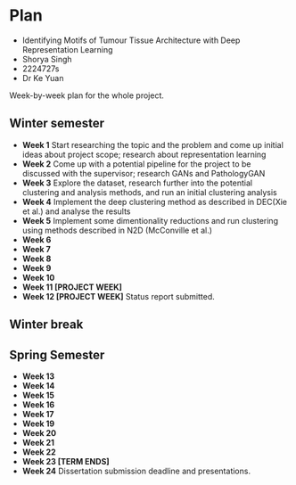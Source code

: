 # Plan

* Identifying Motifs of Tumour Tissue Architecture with Deep Representation Learning
* Shorya Singh
* 2224727s
* Dr Ke Yuan

Week-by-week plan for the whole project.

## Winter semester

* **Week 1** Start researching the topic and the problem and come up initial ideas about project scope; research about representation learning
* **Week 2** Come up with a potential pipeline for the project to be discussed with the supervisor; research GANs and PathologyGAN
* **Week 3** Explore the dataset, research further into the potential clustering and analysis methods, and run an initial clustering analysis 
* **Week 4** Implement the deep clustering method as described in DEC(Xie et al.) and analyse the results
* **Week 5** Implement some dimentionality reductions and run clustering using methods described in N2D (McConville et al.) 
* **Week 6**
* **Week 7**
* **Week 8**
* **Week 9**
* **Week 10**
* **Week 11 [PROJECT WEEK]**
* **Week 12 [PROJECT WEEK]** Status report submitted.

## Winter break

## Spring Semester

* **Week 13**
* **Week 14**
* **Week 15**
* **Week 16**
* **Week 17**
* **Week 19**
* **Week 20**
* **Week 21**
* **Week 22**
* **Week 23 [TERM ENDS]**
* **Week 24** Dissertation submission deadline and presentations.

